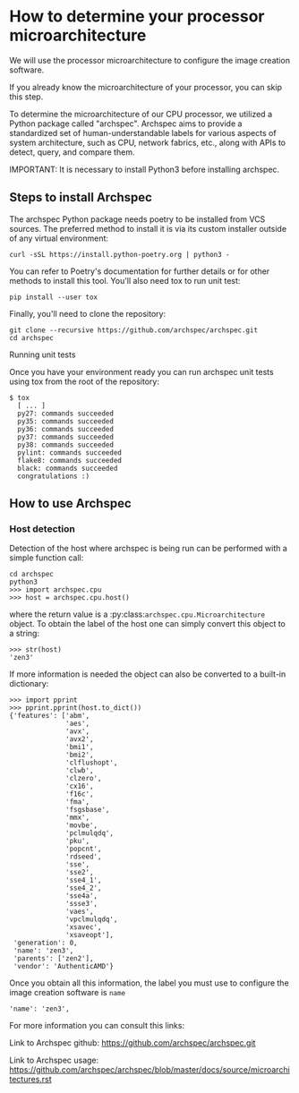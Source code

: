 # How to determine your processor microarchitecture

We will use the processor microarchitecture to configure the image creation software. 

If you already know the microarchitecture of your processor, you can skip this step.

To determine the microarchitecture of our CPU processor, we utilized a Python package called "archspec". Archspec aims to provide a standardized set of human-understandable labels for various aspects of system architecture, such as CPU, network fabrics, etc., along with APIs to detect, query, and compare them.

IMPORTANT: It is necessary to install Python3 before installing archspec.

## Steps to install Archspec

The archspec Python package needs poetry to be installed from VCS sources. The preferred method to install it is via its custom installer outside of any virtual environment:
```
curl -sSL https://install.python-poetry.org | python3 -
```
You can refer to Poetry's documentation for further details or for other methods to install this tool. You'll also need tox to run unit test:
```
pip install --user tox
```
Finally, you'll need to clone the repository:
```
git clone --recursive https://github.com/archspec/archspec.git
cd archspec
```
Running unit tests

Once you have your environment ready you can run archspec unit tests using tox from the root of the repository:
```
$ tox
  [ ... ]
  py27: commands succeeded
  py35: commands succeeded
  py36: commands succeeded
  py37: commands succeeded
  py38: commands succeeded
  pylint: commands succeeded
  flake8: commands succeeded
  black: commands succeeded
  congratulations :)
```
## How to use Archspec

### Host detection

Detection of the host where archspec is being run can be performed with a simple function call:
```
cd archspec
python3
>>> import archspec.cpu
>>> host = archspec.cpu.host()
```
where the return value is a :py:class:`archspec.cpu.Microarchitecture` object. To obtain the label of the host one can simply convert this object to a string:
```
>>> str(host)
'zen3'
```
If more information is needed the object can also be converted to a built-in dictionary:
```
>>> import pprint
>>> pprint.pprint(host.to_dict())
{'features': ['abm',
              'aes',
              'avx',
              'avx2',
              'bmi1',
              'bmi2',
              'clflushopt',
              'clwb',
              'clzero',
              'cx16',
              'f16c',
              'fma',
              'fsgsbase',
              'mmx',
              'movbe',
              'pclmulqdq',
              'pku',
              'popcnt',
              'rdseed',
              'sse',
              'sse2',
              'sse4_1',
              'sse4_2',
              'sse4a',
              'ssse3',
              'vaes',
              'vpclmulqdq',
              'xsavec',
              'xsaveopt'],
 'generation': 0,
 'name': 'zen3',
 'parents': ['zen2'],
 'vendor': 'AuthenticAMD'}
```
Once you obtain all this information, the label you must use to configure the image creation software is `name`
```
'name': 'zen3',
```
For more information you can consult this links:

Link to Archspec github: https://github.com/archspec/archspec.git

Link to Archspec usage: https://github.com/archspec/archspec/blob/master/docs/source/microarchitectures.rst
